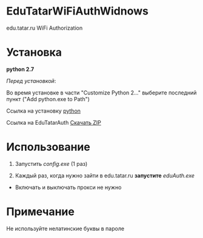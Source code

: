 # EduTatarWiFiAuthWidnows
edu.tatar.ru WiFi Authorization

# Установка
**python 2.7**


*Перед установкой*:

Во время установке в части "Customize Python 2..." выберите последний пункт ("Add python.exe to Path")  

Ссылка на установку [python](https://www.python.org/ftp/python/2.7.9/python-2.7.9.msi) 

Ссылка на EduTatarAuth [Скачать ZIP](https://github.com/rustammm/EduTatarWiFiAuthWindows/archive/master.zip)



# Использование

1. Запустить *config.exe* (1 раз)

2. Каждый раз, когда нужно зайти в edu.tatar.ru **запустите** *eduAuth.exe*
  * Включать и выключать прокси не нужно

# Примечание

Не используйте нелатинские буквы в пароле
